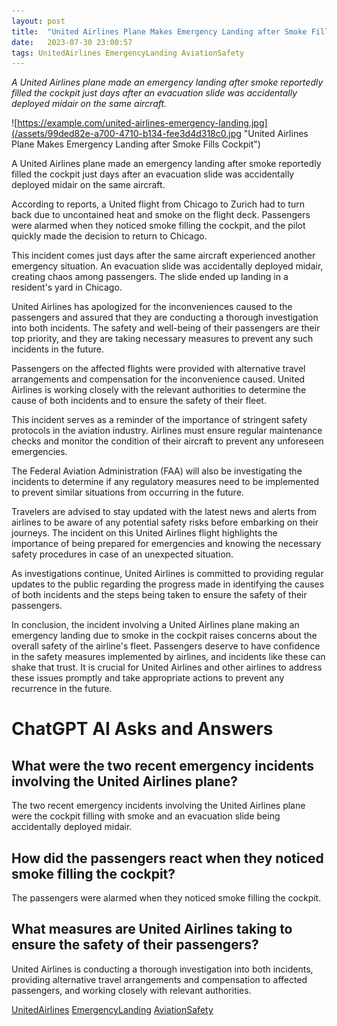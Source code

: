 ```yaml
---
layout: post
title:  "United Airlines Plane Makes Emergency Landing after Smoke Fills Cockpit"
date:   2023-07-30 23:00:57 
tags: UnitedAirlines EmergencyLanding AviationSafety
---
```

*A United Airlines plane made an emergency landing after smoke reportedly filled the cockpit just days after an evacuation slide was accidentally deployed midair on the same aircraft.*

![https://example.com/united-airlines-emergency-landing.jpg](/assets/99ded82e-a700-4710-b134-fee3d4d318c0.jpg "United Airlines Plane Makes Emergency Landing after Smoke Fills Cockpit")

A United Airlines plane made an emergency landing after smoke reportedly filled the cockpit just days after an evacuation slide was accidentally deployed midair on the same aircraft.

According to reports, a United flight from Chicago to Zurich had to turn back due to uncontained heat and smoke on the flight deck. Passengers were alarmed when they noticed smoke filling the cockpit, and the pilot quickly made the decision to return to Chicago.

This incident comes just days after the same aircraft experienced another emergency situation. An evacuation slide was accidentally deployed midair, creating chaos among passengers. The slide ended up landing in a resident's yard in Chicago.

United Airlines has apologized for the inconveniences caused to the passengers and assured that they are conducting a thorough investigation into both incidents. The safety and well-being of their passengers are their top priority, and they are taking necessary measures to prevent any such incidents in the future.

Passengers on the affected flights were provided with alternative travel arrangements and compensation for the inconvenience caused. United Airlines is working closely with the relevant authorities to determine the cause of both incidents and to ensure the safety of their fleet.

This incident serves as a reminder of the importance of stringent safety protocols in the aviation industry. Airlines must ensure regular maintenance checks and monitor the condition of their aircraft to prevent any unforeseen emergencies.

The Federal Aviation Administration (FAA) will also be investigating the incidents to determine if any regulatory measures need to be implemented to prevent similar situations from occurring in the future.

Travelers are advised to stay updated with the latest news and alerts from airlines to be aware of any potential safety risks before embarking on their journeys. The incident on this United Airlines flight highlights the importance of being prepared for emergencies and knowing the necessary safety procedures in case of an unexpected situation.

As investigations continue, United Airlines is committed to providing regular updates to the public regarding the progress made in identifying the causes of both incidents and the steps being taken to ensure the safety of their passengers.

In conclusion, the incident involving a United Airlines plane making an emergency landing due to smoke in the cockpit raises concerns about the overall safety of the airline's fleet. Passengers deserve to have confidence in the safety measures implemented by airlines, and incidents like these can shake that trust. It is crucial for United Airlines and other airlines to address these issues promptly and take appropriate actions to prevent any recurrence in the future.


# ChatGPT AI Asks and Answers
## What were the two recent emergency incidents involving the United Airlines plane?
The two recent emergency incidents involving the United Airlines plane were the cockpit filling with smoke and an evacuation slide being accidentally deployed midair.

## How did the passengers react when they noticed smoke filling the cockpit?
The passengers were alarmed when they noticed smoke filling the cockpit.

## What measures are United Airlines taking to ensure the safety of their passengers?
United Airlines is conducting a thorough investigation into both incidents, providing alternative travel arrangements and compensation to affected passengers, and working closely with relevant authorities.


[UnitedAirlines](/tags/UnitedAirlines) [EmergencyLanding](/tags/EmergencyLanding) [AviationSafety](/tags/AviationSafety)